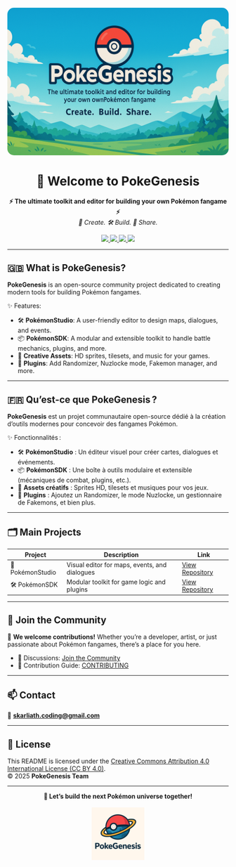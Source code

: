 <p align="center">
  <img src="https://raw.githubusercontent.com/PokeGenesis/.github/main/images/pokegenesis_banner.png" alt="PokeGenesis Banner" style="border-radius: 15px;">
</p>

<h1 align="center">🌟 Welcome to PokeGenesis</h1>
<p align="center">
  <b>⚡ The ultimate toolkit and editor for building your own Pokémon fangame ⚡</b><br>
  <em>🎨 Create. 🛠 Build. 🌱 Share.</em>
</p>

<p align="center">
  <a href="https://github.com/PokeGenesis">
    <img src="https://img.shields.io/badge/👥_organization-PokeGenesis-purple?style=flat-square">
  </a>
  <a href="https://github.com/PokeGenesis/pokemonstudio">
    <img src="https://img.shields.io/badge/🎨_PokémonStudio-blue?style=flat-square">
  </a>
  <a href="https://github.com/PokeGenesis/pokemonsdk">
    <img src="https://img.shields.io/badge/🛠_PokémonSDK-green?style=flat-square">
  </a>
  <a href="https://github.com/PokeGenesis/.github/blob/main/LICENSE.md">
    <img src="https://img.shields.io/badge/📜_license-CC--BY%204.0-lightgrey?style=flat-square">
  </a>
</p>

---

## 🇬🇧 What is PokeGenesis?

**PokeGenesis** is an open-source community project dedicated to creating modern tools for building Pokémon fangames.

✨ Features:
- 🛠 **PokémonStudio**: A user-friendly editor to design maps, dialogues, and events.  
- 📦 **PokémonSDK**: A modular and extensible toolkit to handle battle mechanics, plugins, and more.  
- 🎨 **Creative Assets**: HD sprites, tilesets, and music for your games.  
- 🧩 **Plugins**: Add Randomizer, Nuzlocke mode, Fakemon manager, and more.

---

## 🇫🇷 Qu’est-ce que PokeGenesis ?

**PokeGenesis** est un projet communautaire open-source dédié à la création d’outils modernes pour concevoir des fangames Pokémon.

✨ Fonctionnalités :
- 🛠 **PokémonStudio** : Un éditeur visuel pour créer cartes, dialogues et événements.  
- 📦 **PokémonSDK** : Une boîte à outils modulaire et extensible (mécaniques de combat, plugins, etc.).  
- 🎨 **Assets créatifs** : Sprites HD, tilesets et musiques pour vos jeux.  
- 🧩 **Plugins** : Ajoutez un Randomizer, le mode Nuzlocke, un gestionnaire de Fakemons, et bien plus.

---

## 🗂️ Main Projects

| Project         | Description                                           | Link                                              |
|------------------|-------------------------------------------------------|----------------------------------------------------|
| 🎨 PokémonStudio | Visual editor for maps, events, and dialogues        | [View Repository](https://github.com/PokeGenesis/pokemonstudio) |
| 🛠 PokémonSDK    | Modular toolkit for game logic and plugins            | [View Repository](https://github.com/PokeGenesis/pokemonsdk)     |

---

## 🙌 Join the Community

📢 **We welcome contributions!** Whether you’re a developer, artist, or just passionate about Pokémon fangames, there’s a place for you here.  

- 💬 Discussions: [Join the Community](https://github.com/PokeGenesis)  
- 📝 Contribution Guide: [CONTRIBUTING](https://github.com/PokeGenesis/.github/blob/main/CONTRIBUTING.en.md)

---

## 📫 Contact

📧 **skarliath.coding@gmail.com**

---

## 📜 License

This README is licensed under the [Creative Commons Attribution 4.0 International License (CC BY 4.0)](https://creativecommons.org/licenses/by/4.0/).  
© 2025 **PokeGenesis Team**

---

<p align="center">
  <b>🚀 Let’s build the next Pokémon universe together!</b><br><br>
  <img src="https://raw.githubusercontent.com/PokeGenesis/.github/main/images/pokegenesis_logo.png" alt="PokeGenesis Logo" width="120">
</p>
